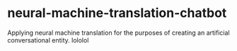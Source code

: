 # neural-machine-translation-chatbot

Applying neural machine translation for the purposes of creating an artificial conversational entity.
lololol
